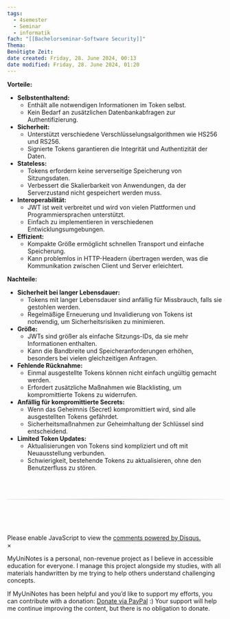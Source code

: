 ```yaml
---
tags:
  - 4semester
  - Seminar
  - informatik
fach: "[[Bachelorseminar-Software Security]]"
Thema:
Benötigte Zeit:
date created: Friday, 28. June 2024, 00:13
date modified: Friday, 28. June 2024, 01:20
---
```


**Vorteile:**

- **Selbstenthaltend:**
  - Enthält alle notwendigen Informationen im Token selbst.
  - Kein Bedarf an zusätzlichen Datenbankabfragen zur Authentifizierung.
- **Sicherheit:**
  - Unterstützt verschiedene Verschlüsselungsalgorithmen wie HS256 und RS256.
  - Signierte Tokens garantieren die Integrität und Authentizität der Daten.
- **Stateless:**
  - Tokens erfordern keine serverseitige Speicherung von Sitzungsdaten.
  - Verbessert die Skalierbarkeit von Anwendungen, da der Serverzustand nicht gespeichert werden muss.
- **Interoperabilität:**
  - JWT ist weit verbreitet und wird von vielen Plattformen und Programmiersprachen unterstützt.
  - Einfach zu implementieren in verschiedenen Entwicklungsumgebungen.
- **Effizient:**
  - Kompakte Größe ermöglicht schnellen Transport und einfache Speicherung.
  - Kann problemlos in HTTP-Headern übertragen werden, was die Kommunikation zwischen Client und Server erleichtert.

**Nachteile:**

- **Sicherheit bei langer Lebensdauer:**
  - Tokens mit langer Lebensdauer sind anfällig für Missbrauch, falls sie gestohlen werden.
  - Regelmäßige Erneuerung und Invalidierung von Tokens ist notwendig, um Sicherheitsrisiken zu minimieren.
- **Größe:**
  - JWTs sind größer als einfache Sitzungs-IDs, da sie mehr Informationen enthalten.
  - Kann die Bandbreite und Speicheranforderungen erhöhen, besonders bei vielen gleichzeitigen Anfragen.
- **Fehlende Rücknahme:**
  - Einmal ausgestellte Tokens können nicht einfach ungültig gemacht werden.
  - Erfordert zusätzliche Maßnahmen wie Blacklisting, um kompromittierte Tokens zu widerrufen.
- **Anfällig für kompromittierte Secrets:**
  - Wenn das Geheimnis (Secret) kompromittiert wird, sind alle ausgestellten Tokens gefährdet.
  - Sicherheitsmaßnahmen zur Geheimhaltung der Schlüssel sind entscheidend.
- **Limited Token Updates:**
  - Aktualisierungen von Tokens sind kompliziert und oft mit Neuausstellung verbunden.
  - Schwierigkeit, bestehende Tokens zu aktualisieren, ohne den Benutzerfluss zu stören.

<!-- DISQUS SCRIPT COMMENT START -->

<hr style="border: none; height: 2px; background: linear-gradient(to right, #f0f0f0, #ccc, #f0f0f0); margin-top: 4rem; margin-bottom: 5rem;">
<div id="disqus_thread"></div>
<script>
    /**
    *  RECOMMENDED CONFIGURATION VARIABLES: EDIT AND UNCOMMENT THE SECTION BELOW TO INSERT DYNAMIC VALUES FROM YOUR PLATFORM OR CMS.
    *  LEARN WHY DEFINING THESE VARIABLES IS IMPORTANT: https://disqus.com/admin/universalcode/#configuration-variables    */
    /*
    var disqus_config = function () {
    this.page.url = PAGE_URL;  // Replace PAGE_URL with your page's canonical URL variable
    this.page.identifier = PAGE_IDENTIFIER; // Replace PAGE_IDENTIFIER with your page's unique identifier variable
    };
    */
    (function() { // DON'T EDIT BELOW THIS LINE
    var d = document, s = d.createElement('script');
    s.src = 'https://myuninotes.disqus.com/embed.js';
    s.setAttribute('data-timestamp', +new Date());
    (d.head || d.body).appendChild(s);
    })();
</script>
<noscript>Please enable JavaScript to view the <a href="https://disqus.com/?ref_noscript">comments powered by Disqus.</a></noscript>

<!-- DISQUS SCRIPT COMMENT END -->

<!-- Modal START -->
<div id="myModal" class="modal">
  <div class="modal-content">
    <span id="closeModal" class="close">&times;</span>
    <p class="modal-text">
      <span class="modal-highlight">MyUniNotes is a personal, non-revenue project as I believe in accessible education for everyone.</span> I manage this project alongside my studies, with all materials handwritten by me trying to help others understand challenging concepts.
    </p>
    <p class="modal-text">
      If MyUniNotes has been helpful and you’d like to support my efforts, <span class="modal-highlight"> you can contribute with a donation: <a class="modal-dono-link" href="https://paypal.me/myuninotes4u">Donate via PayPal</a> :) </span> Your support will help me continue improving the content, but there is no obligation to donate.
    </p>
  </div>
</div>

<script>
  // JavaScript to display the modal on page load
  document.addEventListener('DOMContentLoaded', function() {
    // Generate a random number between 1 and 1
    const randomNumber = Math.floor(Math.random() * 1) + 1; // Wanted it to load with a adjustable probability for every page load but did not work, as DOM is loaded only once. Therefore now loading it every time website is visited and DOM is loaded.
    console.log(randomNumber)
    if (randomNumber === 1) {
      setTimeout(function() {
        const modal = document.getElementById('myModal');
        if (modal) {
          modal.classList.add('show');
        }
      }, 1000); // Adjust the delay as needed

      const closeModal = document.getElementById('closeModal');
      if (closeModal) {
        closeModal.addEventListener('click', function() {
          const modal = document.getElementById('myModal');
          if (modal) {
            modal.classList.remove('show');
          }
        });
      }
    } else {
      // Ensure the modal is hidden if the random number is not 1
      const modal = document.getElementById('myModal');
      if (modal) {
        modal.style.display = 'none';
      }
    }
  });
</script>
<!-- Modal END -->
